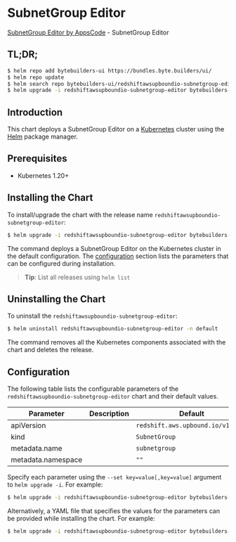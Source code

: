 # SubnetGroup Editor

[SubnetGroup Editor by AppsCode](https://byte.builders) - SubnetGroup Editor

## TL;DR;

```bash
$ helm repo add bytebuilders-ui https://bundles.byte.builders/ui/
$ helm repo update
$ helm search repo bytebuilders-ui/redshiftawsupboundio-subnetgroup-editor --version=v0.4.18
$ helm upgrade -i redshiftawsupboundio-subnetgroup-editor bytebuilders-ui/redshiftawsupboundio-subnetgroup-editor -n default --create-namespace --version=v0.4.18
```

## Introduction

This chart deploys a SubnetGroup Editor on a [Kubernetes](http://kubernetes.io) cluster using the [Helm](https://helm.sh) package manager.

## Prerequisites

- Kubernetes 1.20+

## Installing the Chart

To install/upgrade the chart with the release name `redshiftawsupboundio-subnetgroup-editor`:

```bash
$ helm upgrade -i redshiftawsupboundio-subnetgroup-editor bytebuilders-ui/redshiftawsupboundio-subnetgroup-editor -n default --create-namespace --version=v0.4.18
```

The command deploys a SubnetGroup Editor on the Kubernetes cluster in the default configuration. The [configuration](#configuration) section lists the parameters that can be configured during installation.

> **Tip**: List all releases using `helm list`

## Uninstalling the Chart

To uninstall the `redshiftawsupboundio-subnetgroup-editor`:

```bash
$ helm uninstall redshiftawsupboundio-subnetgroup-editor -n default
```

The command removes all the Kubernetes components associated with the chart and deletes the release.

## Configuration

The following table lists the configurable parameters of the `redshiftawsupboundio-subnetgroup-editor` chart and their default values.

|     Parameter      | Description |                   Default                    |
|--------------------|-------------|----------------------------------------------|
| apiVersion         |             | <code>redshift.aws.upbound.io/v1beta1</code> |
| kind               |             | <code>SubnetGroup</code>                     |
| metadata.name      |             | <code>subnetgroup</code>                     |
| metadata.namespace |             | <code>""</code>                              |


Specify each parameter using the `--set key=value[,key=value]` argument to `helm upgrade -i`. For example:

```bash
$ helm upgrade -i redshiftawsupboundio-subnetgroup-editor bytebuilders-ui/redshiftawsupboundio-subnetgroup-editor -n default --create-namespace --version=v0.4.18 --set apiVersion=redshift.aws.upbound.io/v1beta1
```

Alternatively, a YAML file that specifies the values for the parameters can be provided while
installing the chart. For example:

```bash
$ helm upgrade -i redshiftawsupboundio-subnetgroup-editor bytebuilders-ui/redshiftawsupboundio-subnetgroup-editor -n default --create-namespace --version=v0.4.18 --values values.yaml
```
